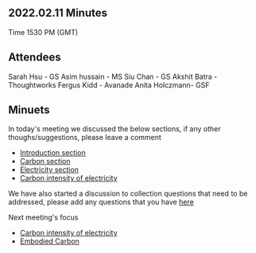 ## 2022.02.11 Minutes
Time 1530 PM (GMT)

## Attendees
Sarah Hsu - GS
Asim hussain - MS
Siu Chan - GS
Akshit Batra - Thoughtworks
Fergus Kidd - Avanade
Anita Holczmann- GSF

## Minuets
In today's meeting we discussed the below sections, if any other thoughs/suggestions, please leave a comment
- [Introduction section](https://github.com/Green-Software-Foundation/Green_Software_principles/discussions/1)
- [Carbon section](https://github.com/Green-Software-Foundation/Green_Software_principles/discussions/3)
- [Electricity section](https://github.com/Green-Software-Foundation/Green_Software_principles/discussions/4)
- [Carbon intensity of electricity](https://github.com/Green-Software-Foundation/Green_Software_principles/discussions/5)

We have also started a discussion to collection questions that need to be addressed, please add any questions that you have [here](https://github.com/Green-Software-Foundation/Green_Software_principles/discussions/18)

Next meeting's focus
- [Carbon intensity of electricity](https://github.com/Green-Software-Foundation/Green_Software_principles/discussions/5)
- [Embodied Carbon](https://github.com/Green-Software-Foundation/Green_Software_principles/discussions/6) 
